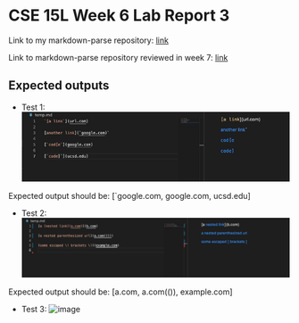 # CSE 15L Week 6 Lab Report 3

Link to my markdown-parse repository: [link](https://github.com/stevex626/markdown-parser)

Link to markdown-parse repository reviewed in week 7: [link](https://github.com/mv5903/markdown-parser)


## Expected outputs
* Test 1: ![image](lab1.jpg)

Expected output should be: [`google.com, google.com, ucsd.edu]

* Test 2: ![image](lab2.jpg)

Expected output should be: [a.com, a.com(()), example.com]

* Test 3: ![image]()